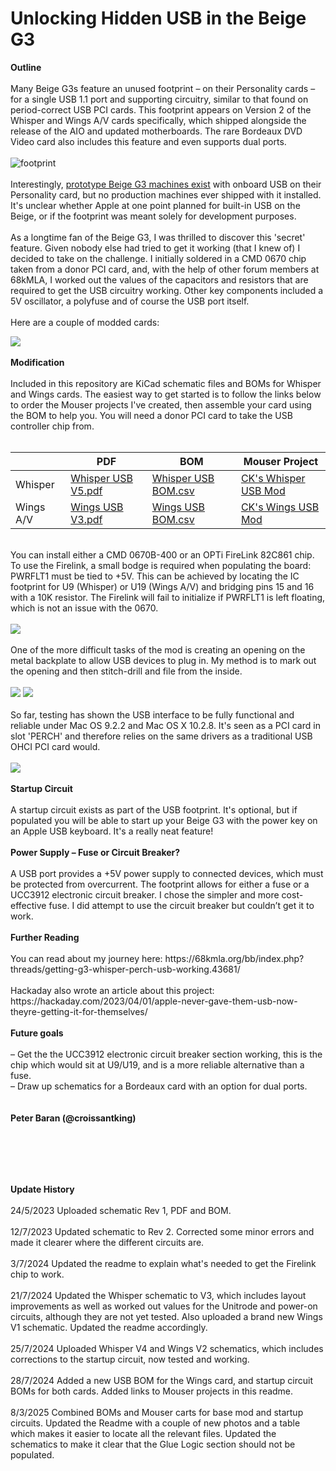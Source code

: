 # Unlocking Hidden USB in the Beige G3

<b>Outline</b>
<br><br>
Many Beige G3s feature an unused footprint – on their Personality cards – for a single USB 1.1 port and supporting circuitry, similar to that found on period-correct USB PCI cards. This footprint appears on Version 2 of the Whisper and Wings A/V cards specifically, which shipped alongside the release of the AIO and updated motherboards. The rare Bordeaux DVD Video card also includes this feature and even supports dual ports.
<br><br>![footprint](https://github.com/user-attachments/assets/f258d832-1de9-4548-b92e-8b8a5afc5320)
<br><br>
Interestingly, <a href="https://www.journaldulapin.com/2015/01/12/a-prototype-of-power-macintosh-g3-with-usb/">prototype Beige G3 machines exist</a> with onboard USB on their Personality card, but no production machines ever shipped with it installed. It's unclear whether Apple at one point planned for built-in USB on the Beige, or if the footprint was meant solely for development purposes.
<br><br>
As a longtime fan of the Beige G3, I was thrilled to discover this 'secret' feature. Given nobody else had tried to get it working (that I knew of) I decided to take on the challenge. I initially soldered in a CMD 0670 chip taken from a donor PCI card, and, with the help of other forum members at 68kMLA, I worked out the values of the capacitors and resistors that are required to get the USB circuitry working. Other key components included a 5V oscillator, a polyfuse and of course the USB port itself.
<br><br>
Here are a couple of modded cards:

<img src="https://github.com/user-attachments/assets/53ae1407-8808-47af-b2a3-14ff611aa877">
<br><br>
<b>Modification</b>
<br><br>
Included in this repository are KiCad schematic files and BOMs for Whisper and Wings cards. The easiest way to get started is to follow the links below to order the Mouser projects I've created, then assemble your card using the BOM to help you. You will need a donor PCI card to take the USB controller chip from.
<br><br>
<table><thead>
  <tr>
    <th></th>
    <th>PDF</th>
    <th>BOM</th>
    <th>Mouser Project</th>
  </tr></thead>
<tbody>
  <tr>
    <td>Whisper</td>
    <td><a href="https://github.com/croissantking/G3-Personality-Card-USB/blob/main/Whisper/Whisper%20USB%20V5.pdf" target="_blank" rel="noopener noreferrer">Whisper USB V5.pdf</a></td>
    <td><a href="https://github.com/croissantking/G3-Personality-Card-USB/blob/main/Whisper/Whisper%20USB%20BOM.csv" target="_blank" rel="noopener noreferrer">Whisper USB BOM.csv</a></td>
    <td><a href="https://www.mouser.co.uk/api/CrossDomain/GetContext?syncDomains=www&returnUrl=https%3a%2f%2fwww.mouser.com%2fProjectManager%2fProjectDetail.aspx%3fAccessID%3ded20c4f711&async=False&setPrefSub=False&clearPrefSub=False" target="_blank" rel="noopener noreferrer">CK's Whisper USB Mod</a></td>
  </tr>
  <tr>
    <td>Wings A/V</td>
    <td><a href="https://github.com/croissantking/G3-Personality-Card-USB/blob/main/Wings/Wings%20USB%20V3.pdf" target="_blank" rel="noopener noreferrer">Wings USB V3.pdf</a></td>
    <td><a href="https://github.com/croissantking/G3-Personality-Card-USB/blob/main/Wings/Wings%20USB%20BOM.csv" target="_blank" rel="noopener noreferrer">Wings USB BOM.csv</a></td>
    <td><a href="https://www.mouser.co.uk/api/CrossDomain/GetContext?syncDomains=www&returnUrl=https%3a%2f%2fwww.mouser.com%2fProjectManager%2fProjectDetail.aspx%3fAccessID%3d3c8a106edf&async=False&setPrefSub=False&clearPrefSub=False" target="_blank" rel="noopener noreferrer">CK's Wings USB Mod</a></td>
  </tr>
</tbody></table>
<br>
You can install either a CMD 0670B-400 or an OPTi FireLink 82C861 chip. To use the Firelink, a small bodge is required when populating the board: PWRFLT1 must be tied to +5V. This can be achieved by locating the IC footprint for U9 (Whisper) or U19 (Wings A/V) and bridging pins 15 and 16 with a 10K resistor. The Firelink will fail to initialize if PWRFLT1 is left floating, which is not an issue with the 0670.
<br><br>
<img src="https://github.com/user-attachments/assets/67582955-f98a-45d6-b35d-814bbac82cdf">
<br><br>
One of the more difficult tasks of the mod is creating an opening on the metal backplate to allow USB devices to plug in. My method is to mark out the opening and then stitch-drill and file from the inside.
<br><br>
<img src="https://github.com/user-attachments/assets/5f7984d2-c3b9-444d-9f46-8d9881c3f743">
<img src="https://github.com/user-attachments/assets/34577bb2-c02f-48b2-8956-6d64bfce31a1"><br><br>
So far, testing has shown the USB interface to be fully functional and reliable under Mac OS 9.2.2 and Mac OS X 10.2.8. It's seen as a PCI card in slot 'PERCH' and therefore relies on the same drivers as a traditional USB OHCI PCI card would.
<br><br>
<img src="https://github.com/user-attachments/assets/df3014ed-af30-4027-9707-704015e1fdd0">
<br><br>
<b>Startup Circuit</b>
<br><br>
A startup circuit exists as part of the USB footprint. It's optional, but if populated you will be able to start up your Beige G3 with the power key on an Apple USB keyboard. It's a really neat feature!<br><br>
<b>Power Supply – Fuse or Circuit Breaker?</b>
<br><br>
A USB port provides a +5V power supply to connected devices, which must be protected from overcurrent. The footprint allows for either a fuse or a UCC3912 electronic circuit breaker. I chose the simpler and more cost-effective fuse. I did attempt to use the circuit breaker but couldn’t get it to work.
<br><br>
<b>Further Reading</b>
<br><br>
You can read about my journey here: https://68kmla.org/bb/index.php?threads/getting-g3-whisper-perch-usb-working.43681/
<br><br>
Hackaday also wrote an article about this project: https://hackaday.com/2023/04/01/apple-never-gave-them-usb-now-theyre-getting-it-for-themselves/
<br><br>
<b>Future goals</b>
<br><br>
– Get the the UCC3912 electronic circuit breaker section working, this is the chip which would sit at U9/U19, and is a more reliable alternative than a fuse.<br>
– Draw up schematics for a Bordeaux card with an option for dual ports.
<br><br><br>
<b>Peter Baran (@croissantking)</b>

<br><br>
--
<b>Update History</b>
<br><br>
24/5/2023 Uploaded schematic Rev 1, PDF and BOM.
<br><br>
12/7/2023 Updated schematic to Rev 2. Corrected some minor errors and made it clearer where the different circuits are.
<br><br>
3/7/2024 Updated the readme to explain what's needed to get the Firelink chip to work.
<br><br>
21/7/2024 Updated the Whisper schematic to V3, which includes layout improvements as well as worked out values for the Unitrode and power-on circuits, although they are not yet tested. Also uploaded a brand new Wings V1 schematic. Updated the readme accordingly.
<br><br>
25/7/2024 Uploaded Whisper V4 and Wings V2 schematics, which includes corrections to the startup circuit, now tested and working. 
<br><br>
28/7/2024 Added a new USB BOM for the Wings card, and startup circuit BOMs for both cards. Added links to Mouser projects in this readme.
<br><br>
8/3/2025 Combined BOMs and Mouser carts for base mod and startup circuits. Updated the Readme with a couple of new photos and a table which makes it easier to locate all the relevant files. Updated the schematics to make it clear that the Glue Logic section should not be populated.
